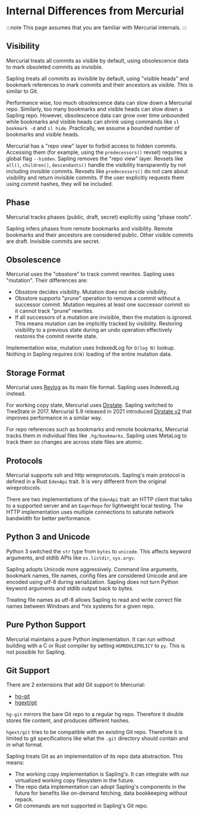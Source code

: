# Internal Differences from Mercurial

:::note
This page assumes that you are familiar with Mercurial internals.
:::


## Visibility

Mercurial treats all commits as visible by default, using obsolescence data to
mark obsoleted commits as invisible.

Sapling treats all commits as invisible by default, using "visible heads"
and bookmark references to mark commits and their ancestors as visible. This
is similar to Git.

Performance wise, too much obsolescence data can slow down a Mercurial repo.
Similarly, too many bookmarks and visible heads can slow down a Sapling repo.
However, obsolescence data can grow over time unbounded while bookmarks and
visible heads can shrink using commands like `sl bookmark -d` and `sl hide`.
Practically, we assume a bounded number of bookmarks and visible heads.

Mercurial has a "repo view" layer to forbid access to hidden commits.
Accessing them (for example, using the `predecessors()` revset) requires a
global flag `--hidden`. Sapling removes the "repo view" layer. Revsets like
`all()`, `children()`, `descendants()` handle the visibility transparently by
not including invisible commits. Revsets like `predecessors()` do not care
about visibility and return invisible commits.  If the user explicitly requests
them using commit hashes, they will be included.


## Phase

Mercurial tracks phases (public, draft, secret) explicitly using "phase roots".

Sapling infers phases from remote bookmarks and visibility. Remote bookmarks
and their ancestors are considered public. Other visible commits are draft.
Invisible commits are secret.


## Obsolescence

Mercurial uses the "obsstore" to track commit rewrites. Sapling uses
"mutation". Their differences are:
- Obsstore decides visibility. Mutation does not decide visibility.
- Obsstore supports "prune" operation to remove a commit without a successor
  commit. Mutation requires at least one successor commit so it cannot track
  "prune" rewrites.
- If all successors of a mutation are invisible, then the mutation is ignored.
  This means mutation can be implicitly tracked by visibility. Restoring
  visibility to a previous state during an undo operation effectively
  restores the commit rewrite state.

Implementation wise, mutation uses IndexedLog for `O(log N)` lookup. Nothing in
Sapling requires `O(N)` loading of the entire mutation data.


## Storage Format

Mercurial uses [Revlog](https://www.mercurial-scm.org/wiki/Revlog) as its main
file format. Sapling uses IndexedLog instead.

For working copy state, Mercurial uses [Dirstate](https://www.mercurial-scm.org/wiki/DirState).
Sapling switched to TreeState in 2017. Mercurial 5.9 released in 2021
introduced [Dirstate v2](https://www.mercurial-scm.org/repo/hg/file/tip/mercurial/helptext/internals/dirstate-v2.txt)
that improves performance in a similar way.

For repo references such as bookmarks and remote bookmarks, Mercurial tracks
them in individual files like `.hg/bookmarks`. Sapling uses MetaLog
to track them so changes are across state files are atomic.


## Protocols

Mercurial supports ssh and http wireprotocols. Sapling's main protocol is
defined in a Rust `EdenApi` trait. It is very different from the original
wireprotocols.

There are two implementations of the `EdenApi` trait: an HTTP client that talks
to a supported server and an `EagerRepo` for lightweight local testing. The
HTTP implementation uses multiple connections to saturate network bandwidth
for better performance.


## Python 3 and Unicode

Python 3 switched the `str` type from `bytes` to `unicode`. This affects
keyword arguments, and stdlib APIs like `os.listdir`, `sys.argv`.

Sapling adopts Unicode more aggressively. Command line arguments, bookmark
names, file names, config files are considered Unicode and are encoded using
utf-8 during serialization. Sapling does not turn Python keyword arguments and
stdlib output back to bytes.

Treating file names as utf-8 allows Sapling to read and write correct file
names between Windows and \*nix systems for a given repo.


## Pure Python Support

Mercurial maintains a pure Python implementation. It can run without building
with a C or Rust compiler by setting `HGMODULEPOLICY` to `py`. This is not
possible for Sapling.


## Git Support

There are 2 extensions that add Git support to Mercurial:
- [hg-git](https://www.mercurial-scm.org/wiki/HgGit)
- [hgext/git](https://www.mercurial-scm.org/repo/hg/file/tip/hgext/git/__init__.py)


`hg-git` mirrors the bare Git repo to a regular hg repo. Therefore
it double stores file content, and produces different hashes.

`hgext/git` tries to be compatible with an existing Git repo. Therefore
it is limited to git specifications like what the `.git` directory should
contain and in what format.

Sapling treats Git as an implementation of its repo data abstraction.
This means:
- The working copy implementation is Sapling's. It can integrate with our
  virtualized working copy filesystem in the future.
- The repo data implementation can adopt Sapling's components in the future for
  benefits like on-demand fetching, data bookkeeping without repack.
- Git commands are not supported in Sapling's Git repo.
